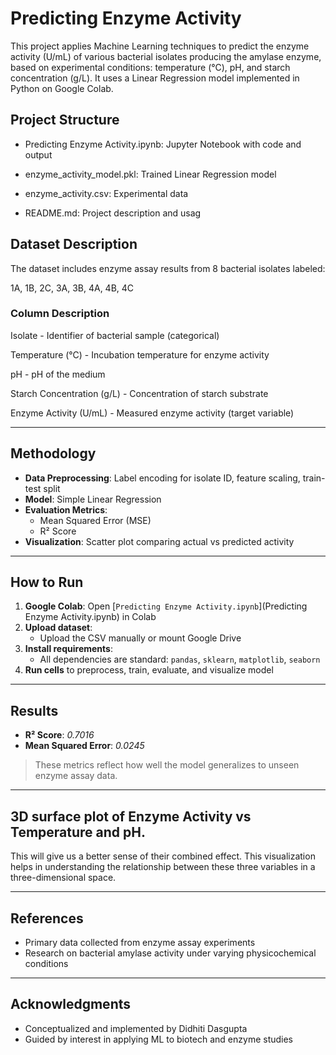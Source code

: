 # Predicting Enzyme Activity

This project applies Machine Learning techniques to predict the enzyme activity (U/mL) of various bacterial isolates producing the amylase enzyme, based on experimental conditions: temperature (°C), pH, and starch concentration (g/L). It uses a Linear Regression model implemented in Python on Google Colab.

## Project Structure

 * Predicting Enzyme Activity.ipynb: Jupyter Notebook with code and output

 * enzyme_activity_model.pkl: Trained Linear Regression model

 * enzyme_activity.csv: Experimental data

 * README.md: Project description and usag

## Dataset Description

The dataset includes enzyme assay results from 8 bacterial isolates labeled:

1A, 1B, 2C, 3A, 3B, 4A, 4B, 4C

### Column        Description

Isolate      -    Identifier of bacterial sample (categorical)

Temperature (°C)  -  Incubation temperature for enzyme activity

pH  -          pH of the medium

Starch Concentration (g/L)  -  Concentration of starch substrate

Enzyme Activity (U/mL)  -  Measured enzyme activity (target variable)

---

## Methodology

* **Data Preprocessing**: Label encoding for isolate ID, feature scaling, train-test split
* **Model**: Simple Linear Regression
* **Evaluation Metrics**:
  * Mean Squared Error (MSE)
  * R² Score
* **Visualization**: Scatter plot comparing actual vs predicted activity

---

## How to Run

1. **Google Colab**: Open [`Predicting Enzyme Activity.ipynb`](Predicting Enzyme Activity.ipynb) in Colab
2. **Upload dataset**:
   * Upload the CSV manually or mount Google Drive
3. **Install requirements**:
   * All dependencies are standard: `pandas`, `sklearn`, `matplotlib`, `seaborn`
4. **Run cells** to preprocess, train, evaluate, and visualize model

---

## Results

* **R² Score**: *0.7016*
* **Mean Squared Error**: *0.0245* 

> These metrics reflect how well the model generalizes to unseen enzyme assay data.

---

## 3D surface plot of Enzyme Activity vs Temperature and pH. 
This will give us a better sense of their combined effect. This visualization helps in understanding the relationship between these three variables in a three-dimensional space.

---

## References

* Primary data collected from enzyme assay experiments
* Research on bacterial amylase activity under varying physicochemical conditions

---

## Acknowledgments

* Conceptualized and implemented by Didhiti Dasgupta
* Guided by interest in applying ML to biotech and enzyme studies

